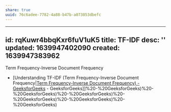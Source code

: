 ```yaml
---
share: true
uuid: 76c6adee-7782-4a88-b47b-a073853dbefc
---
```

---
id: rqKuwr4bbqKxr6fuV1uK5
title: TF-IDF
desc: ''
updated: 1639947402090
created: 1639947383962
---

Term Frequency-Inverse Document Frequency

* [Understanding TF-IDF (Term Frequency-Inverse Document Frequency|[Term Frequency-Inverse Document Frequency) - GeeksforGeeks](/undefined) - GeeksforGeeks]]%20-%20GeeksforGeeks)%20-%20GeeksforGeeks)%20-%20GeeksforGeeks)%20-%20GeeksforGeeks)%20-%20GeeksforGeeks)%20-%20GeeksforGeeks)